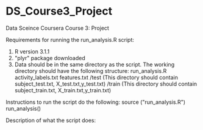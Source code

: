 DS_Course3_Project
==================

Data Sceince Coursera Course 3: Project

Requirements for running the run_analysis.R script:
1. R version 3.1.1 
2. "plyr" package downloaded
3. Data should be in the same directory as the script. The working directory should have the following structure:
  run_analysis.R
  activity_labels.txt
  features.txt
  /test (This directory should contain subject_test.txt, X_test.txt,y_test.txt)
  /train (This directory should contain subject_train.txt, X_train.txt,y_train.txt)

Instructions to run the script do the following:
  source ("run_analysis.R")
  run_analysis()
  
Description of what the script does:
